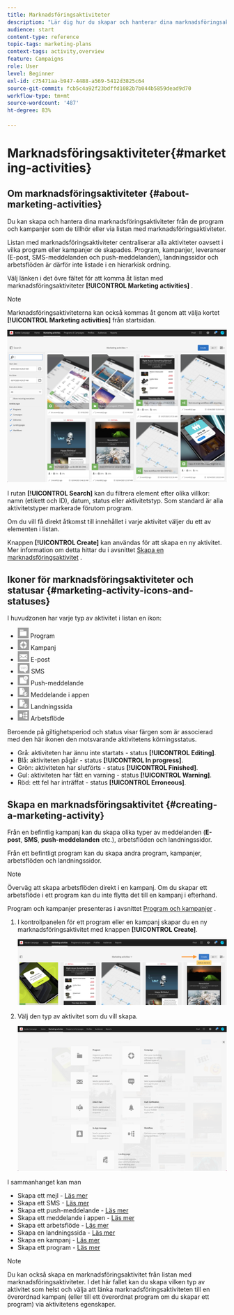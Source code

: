 ```yaml
---
title: Marknadsföringsaktiviteter
description: "Lär dig hur du skapar och hanterar dina marknadsföringsaktiviteter: kampanjer, E-post, SMS & push-meddelanden, landningssidor, arbetsflöden. Du kan enkelt skapa en ny aktivitet, redigera en befintlig och se status och giltighet för den."
audience: start
content-type: reference
topic-tags: marketing-plans
context-tags: activity,overview
feature: Campaigns
role: User
level: Beginner
exl-id: c75471aa-b947-4488-a569-5412d3825c64
source-git-commit: fcb5c4a92f23bdffd1082b7b044b5859dead9d70
workflow-type: tm+mt
source-wordcount: '487'
ht-degree: 83%

---
```


# Marknadsföringsaktiviteter{#marketing-activities}

## Om marknadsföringsaktiviteter {#about-marketing-activities}

Du kan skapa och hantera dina marknadsföringsaktiviteter från de program och kampanjer som de tillhör eller via listan med marknadsföringsaktiviteter.

Listan med marknadsföringsaktiviteter centraliserar alla aktiviteter oavsett i vilka program eller kampanjer de skapades. Program, kampanjer, leveranser (E-post, SMS-meddelanden och push-meddelanden), landningssidor och arbetsflöden är därför inte listade i en hierarkisk ordning.

Välj länken i det övre fältet för att komma åt listan med marknadsföringsaktiviteter **[!UICONTROL Marketing activities]** .

>[!NOTE]
>
>Marknadsföringsaktiviteterna kan också kommas åt genom att välja kortet **[!UICONTROL Marketing activities]** från startsidan.

![](assets/marketing_activities.png)

I rutan **[!UICONTROL Search]** kan du filtrera element efter olika villkor: namn (etikett och ID), datum, status eller aktivitetstyp. Som standard är alla aktivitetstyper markerade förutom program.

Om du vill få direkt åtkomst till innehållet i varje aktivitet väljer du ett av elementen i listan.

Knappen **[!UICONTROL Create]** kan användas för att skapa en ny aktivitet. Mer information om detta hittar du i avsnittet [Skapa en marknadsföringsaktivitet](#creating-a-marketing-activity) .

## Ikoner för marknadsföringsaktiviteter och statusar {#marketing-activity-icons-and-statuses}

I huvudzonen har varje typ av aktivitet i listan en ikon:

* ![](assets/marketing_program_icon.png) Program
* ![](assets/marketing_campaign_icon.png) Kampanj
* ![](assets/marketing_email_icon.png) E-post
* ![](assets/marketing_sms_icon.png) SMS
* ![](assets/marketing_push_icon.png) Push-meddelande
* ![](assets/marketing_lp_icon.png) Meddelande i appen
* ![](assets/marketing_lp_icon.png) Landningssida
* ![](assets/marketing_workflow_icon.png) Arbetsflöde

Beroende på giltighetsperiod och status visar färgen som är associerad med den här ikonen den motsvarande aktivitetens körningsstatus.

* Grå: aktiviteten har ännu inte startats - status **[!UICONTROL Editing]**.
* Blå: aktiviteten pågår - status **[!UICONTROL In progress]**.
* Grön: aktiviteten har slutförts - status **[!UICONTROL Finished]**.
* Gul: aktiviteten har fått en varning - status **[!UICONTROL Warning]**.
* Röd: ett fel har inträffat - status **[!UICONTROL Erroneous]**.

## Skapa en marknadsföringsaktivitet {#creating-a-marketing-activity}

Från en befintlig kampanj kan du skapa olika typer av meddelanden (**E-post**, **SMS**, **push-meddelanden** etc.), arbetsflöden och landningssidor.

Från ett befintligt program kan du skapa andra program, kampanjer, arbetsflöden och landningssidor.

>[!NOTE]
>
>Överväg att skapa arbetsflöden direkt i en kampanj. Om du skapar ett arbetsflöde i ett program kan du inte flytta det till en kampanj i efterhand.

Program och kampanjer presenteras i avsnittet [Program och kampanjer](../../start/using/programs-and-campaigns.md) .

1. I kontrollpanelen för ett program eller en kampanj skapar du en ny marknadsföringsaktivitet med knappen **[!UICONTROL Create]**.

   ![](assets/marketing_activiy_creation_1.png)

1. Välj den typ av aktivitet som du vill skapa.

   ![](assets/marketing_activiy_creation_2.png)

I sammanhanget kan man

* Skapa ett mejl - [Läs mer](../../channels/using/creating-an-email.md)
* Skapa ett SMS - [Läs mer](../../channels/using/creating-an-sms-message.md)
* Skapa ett push-meddelande - [Läs mer](../../channels/using/preparing-and-sending-a-push-notification.md)
* Skapa ett meddelande i appen - [Läs mer](../../channels/using/about-in-app-messaging.md)
* Skapa ett arbetsflöde - [Läs mer](../../automating/using/building-a-workflow.md#creating-a-workflow)
* Skapa en landningssida - [Läs mer](../../channels/using/getting-started-with-landing-pages.md)
* Skapa en kampanj - [Läs mer](../../start/using/programs-and-campaigns.md#creating-a-campaign)
* Skapa ett program - [Läs mer](../../start/using/programs-and-campaigns.md#creating-a-program)

>[!NOTE]
>
>Du kan också skapa en marknadsföringsaktivitet från listan med marknadsföringsaktiviteter. I det här fallet kan du skapa vilken typ av aktivitet som helst och välja att länka marknadsföringsaktiviteten till en överordnad kampanj (eller till ett överordnat program om du skapar ett program) via aktivitetens egenskaper.
